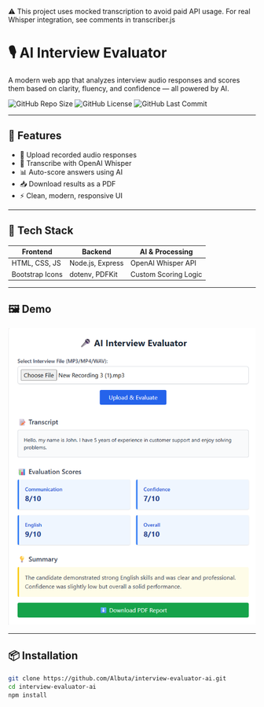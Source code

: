 ⚠️ This project uses mocked transcription to avoid paid API usage. For real Whisper integration, see comments in transcriber.js

# 🎙️ AI Interview Evaluator

A modern web app that analyzes interview audio responses and scores them based on clarity, fluency, and confidence — all powered by AI.

![GitHub Repo Size](https://img.shields.io/github/repo-size/Albuta/interview-evaluator-ai)
![GitHub License](https://img.shields.io/github/license/Albuta/interview-evaluator-ai)
![GitHub Last Commit](https://img.shields.io/github/last-commit/Albuta/interview-evaluator-ai)

---

## 🧠 Features

- 🎤 Upload recorded audio responses
- 🧾 Transcribe with OpenAI Whisper
- 📊 Auto-score answers using AI
- 📥 Download results as a PDF
- ⚡ Clean, modern, responsive UI

---

## 🚀 Tech Stack

| Frontend         | Backend           | AI & Processing         |
|------------------|-------------------|--------------------------|
| HTML, CSS, JS    | Node.js, Express  | OpenAI Whisper API      |
| Bootstrap Icons  | dotenv, PDFKit    | Custom Scoring Logic    |

---

## 🖼️ Demo

![screenshot](https://github.com/Albuta/interview-evaluator-ai/blob/main/assets/demo-screenshot.png) <!-- Optional: Replace with real screenshot -->

---

## 📦 Installation

```bash
git clone https://github.com/Albuta/interview-evaluator-ai.git
cd interview-evaluator-ai
npm install
